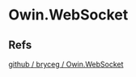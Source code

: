 ﻿# Owin.WebSocket
## Refs
[ github / bryceg / Owin.WebSocket](https://github.com/bryceg/Owin.WebSocket)

